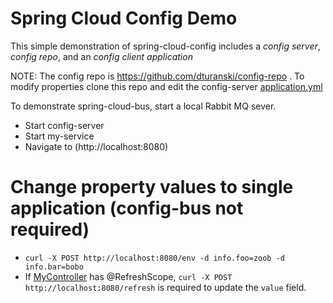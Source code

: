 Spring Cloud Config Demo
========================

This simple demonstration of spring-cloud-config includes a *config server*, *config repo*, and an *config client application*

NOTE: The config repo is https://github.com/dturanski/config-repo . To modify properties clone this repo and edit the config-server [application.yml](./config-server/src/main/resources/application.yml)

To demonstrate spring-cloud-bus, start a local Rabbit MQ sever.

* Start config-server
* Start my-service
* Navigate to (http://localhost:8080)

Change property values to single application (config-bus not required)
===

*  `curl -X POST http://localhost:8080/env -d info.foo=zoob -d info.bar=bobo`
*  If [MyController](./my-service/src/main/java/com/example/MyController.java) has @RefreshScope, `curl -X POST http://localhost:8080/refresh` is required to update the `value` field.


